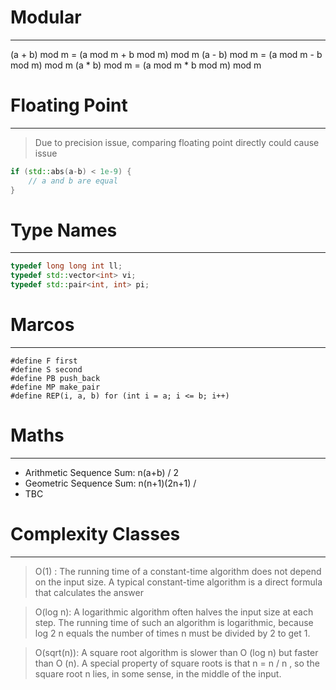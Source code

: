 # Modular
---
(a + b) mod m = (a mod m + b mod m) mod m
(a - b) mod m = (a mod m - b mod m) mod m
(a * b) mod m = (a mod m * b mod m) mod m

# Floating Point
---
> Due to precision issue, comparing floating point directly could cause issue
```cpp
if (std::abs(a-b) < 1e-9) {
    // a and b are equal
}
```

# Type Names
---
```cpp
typedef long long int ll;
typedef std::vector<int> vi;
typedef std::pair<int, int> pi;
```

# Marcos
---
```cp
#define F first
#define S second
#define PB push_back
#define MP make_pair
#define REP(i, a, b) for (int i = a; i <= b; i++)
```

# Maths
---
- Arithmetic Sequence Sum: n(a+b) / 2
- Geometric Sequence Sum: n(n+1)(2n+1) / 
- TBC

# Complexity Classes
---
> O(1) : The running time of a constant-time algorithm does not depend on the
input size. A typical constant-time algorithm is a direct formula that
calculates the answer

> O(log n): A logarithmic algorithm often halves the input size at each step. The
running time of such an algorithm is logarithmic, because log 2 n equals the
number of times n must be divided by 2 to get 1.

> O(sqrt(n)): A square root algorithm is slower than O (log n) but faster than O (n). A special property of square roots is that n = n / n , so the square root n lies, in some sense, in the middle of the input.



